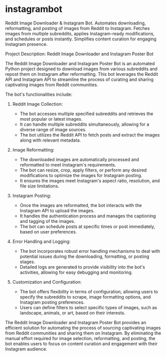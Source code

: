 # instagrambot
 Reddit Image Downloader &amp; Instagram Bot. Automates downloading, reformatting, and posting of images from Reddit to Instagram. Fetches images from multiple subreddits, applies Instagram-ready modifications, and schedules or posts instantly. Simplifies content curation for engaging Instagram presence.

Project Description: Reddit Image Downloader and Instagram Poster Bot

The Reddit Image Downloader and Instagram Poster Bot is an automated Python project designed to download images from various subreddits and repost them on Instagram after reformatting. This bot leverages the Reddit API and Instagram API to streamline the process of curating and sharing captivating images from Reddit communities.

The bot's functionalities include:

1. Reddit Image Collection:
   - The bot accesses multiple specified subreddits and retrieves the most popular or latest images.
   - It can handle multiple subreddits simultaneously, allowing for a diverse range of image sources.
   - The bot utilizes the Reddit API to fetch posts and extract the images along with relevant metadata.

2. Image Reformatting:
   - The downloaded images are automatically processed and reformatted to meet Instagram's requirements.
   - The bot can resize, crop, apply filters, or perform any desired modifications to optimize the images for Instagram posting.
   - It ensures the images meet Instagram's aspect ratio, resolution, and file size limitations.

3. Instagram Posting:
   - Once the images are reformatted, the bot interacts with the Instagram API to upload the images.
   - It handles the authentication process and manages the captioning and tagging of the images.
   - The bot can schedule posts at specific times or post immediately, based on user preferences.

4. Error Handling and Logging:
   - The bot incorporates robust error handling mechanisms to deal with potential issues during the downloading, formatting, or posting stages.
   - Detailed logs are generated to provide visibility into the bot's activities, allowing for easy debugging and monitoring.

5. Customization and Configuration:
   - The bot offers flexibility in terms of configuration, allowing users to specify the subreddits to scrape, image formatting options, and Instagram posting preferences.
   - Users can define filters to select specific types of images, such as landscape, animals, or art, based on their interests.

The Reddit Image Downloader and Instagram Poster Bot provides an efficient solution for automating the process of sourcing captivating images from Reddit communities and sharing them on Instagram. By eliminating the manual effort required for image selection, reformatting, and posting, the bot enables users to focus on content curation and engagement with their Instagram audience.
